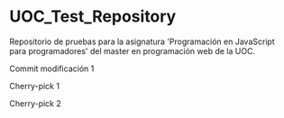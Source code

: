# UOC_Test_Repository
Repositorio de pruebas para la asignatura 'Programación en JavaScript para programadores' del master en programación web de la UOC. 

Commit modificación 1

Cherry-pick 1

Cherry-pick 2